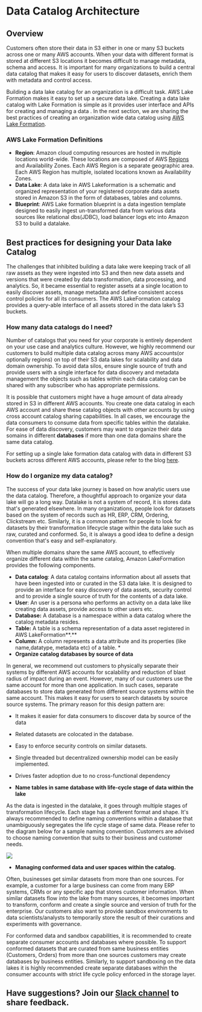 # Data Catalog Architecture

## Overview

Customers often store their data in S3 either in one or many S3 buckets across one or many AWS accounts. When your data with different format is stored at different S3 locations it becomes difficult to  manage metadata, schema and access. It is important for many organizations to build a central data catalog that makes it easy for users to discover datasets, enrich them with metadata and control access. 

Building a data lake catalog for an organization is a difficult task. AWS Lake Formation makes it easy to set up a secure data lake. Creating a data lake catalog with Lake Formation is simple as it provides  user interface and APIs for creating and managing a data . In the next section, we are sharing the best practices  of creating an organization wide data catalog using [AWS Lake Formation](https://aws.amazon.com/lake-formation/).

### AWS Lake Formation Definitions

* **Region**: Amazon cloud computing resources are hosted in multiple locations world-wide. These locations are composed of AWS [Regions](https://docs.aws.amazon.com/AmazonRDS/latest/UserGuide/Concepts.RegionsAndAvailabilityZones.html) and Availability Zones. Each AWS Region is a separate geographic area. Each AWS Region has multiple, isolated locations known as Availability Zones.
* **Data Lake**:  A data lake in AWS Lakeformation is a schematic and organized representation of your registered corporate data assets stored in Amazon S3 in the form of databases, tables and columns. 
* **Blueprint**:  AWS Lake formation blueprint is a data ingestion template designed to easily ingest un-transformed data from various data sources like relational dbs\(JDBC\), load balancer logs etc into Amazon S3 to build a datalake. 

## Best practices for designing your Data lake Catalog

The challenges that inhibited building a data lake were keeping track of all  raw assets as they were ingested into S3 and then new data assets and versions that were created by data transformation, data processing, and analytics. So, it became essential to register assets at a single location to easily discover assets, manage metadata and define consistent access control policies for all its consumers. The AWS LakeFormation catalog provides a query-able interface of all assets stored in the data lake’s S3 buckets. 

### How many data catalogs do I need?

Number of catalogs that you need for your corporate is entirely dependent on your use case and analytics culture. However, we highly recommend our customers to build multiple data catalog across many AWS accounts\(or optionally regions\) on top of their S3 data lakes for scalability and data domain ownership. To avoid data silos, ensure single source of truth and provide users with a single interface for data discovery and metadata management the objects such as tables within each data catalog can be shared with any subscriber who has appropriate permissions.  

It is possible that customers might have a huge amount of data already stored in S3 in different AWS accounts. You create one data catalog in each AWS account  and share these catalog objects with other accounts by using cross account catalog sharing capabilities. In all cases, we encourage the data consumers to consume data from specific tables within the datalake.  For ease of data discovery, customers may want to organize their data somains in different **databases** if more than one data domains share the same data catalog.  

For setting up a single lake formation data catalog with data in different S3 buckets across different AWS accounts, please refer to the blog [here](https://aws.amazon.com/blogs/big-data/access-and-manage-data-from-multiple-accounts-from-a-central-aws-lake-formation-account/).

### How do I organize my data catalog?

The success of your data lake journey is based on how analytic users use the data catalog. Therefore, a thoughtful approach to organize your data lake will go a long way. Datalake is not a system of record, it is stores data that's generated elsewhere. In many organizations, people look for datasets based on the system of records such as HR, ERP,  CRM, Ordering, Clickstream etc.  Similarly, it is a common pattern for people to look for  datasets by their transformation lifecycle stage within the data lake such as raw, curated and conformed. So, it is always a good idea to define a design convention that's easy and self-explanatory. 

When multiple domains share the same AWS account, to effectively organize different data within the same catalog, Amazon LakeFormation provides the following components.

* **Data catalog**:  A data catalog  contains information about all assets that have been ingested into or curated in the S3 data lake. It is designed to provide an interface for easy discovery of data assets,  security control and to provide a single source of truth for the contents of a data lake.
* **User**: An user is a persona who performs an activity on a data lake like creating data assets, provide access to other users etc.
* **Database:** A database is a namespace within a data catalog where  the catalog metadata resides. 
* **Table:** A table is a schema representation of a data asset registered in AWS LakeFormation**.**
* **Column:** A column represents a data attribute and its properties \(like name,datatype, metadata etc\) of a table.
  * 
* **Organize catalog databases by source of data**

In general, we recommend out customers to physically separate their systems by different AWS accounts for scalability and reduction of blast radius of impact during an event. However, many of our customers use the same account for more than one application. In such cases, separate databases to store data generated from different source systems within the same account.  This makes it easy for users to search datasets by source source systems. The primary reason for this design pattern are: 

* It makes it easier for data consumers to discover data by source of the data 
* Related datasets are colocated in the database.
* Easy to enforce security controls on similar datasets.
* Single threaded but decentralized ownership model can be easily implemented.
* Drives faster adoption due to no cross-functional dependency



* **Name tables in same database with life-cycle stage of data within the lake**

As the data is ingested in the datalake, it goes through multiple stages of transformation lifecycle. Each stage has a different format and shape. It's always recommended to define  naming conventions within a database that unambiguously segregates the life cycle stage of same data. Please refer to the diagram below for a sample naming convention. Customers are advised to choose naming convention that suits to their business and customer needs.

![](../.gitbook/assets/image%20%2811%29.png)



* **Managing conformed data and user spaces within the catalog.**

 Often, businesses get similar datasets from more than one sources. For example, a customer for a large business can come from many ERP systems, CRMs or any specific app that stores customer information. When similar datasets flow into the lake from many sources, it becomes important to transform, conform and create a single source and version of truth for the enterprise. Our customers also want to provide sandbox environments to data scientists/analysts to temporarily store the result of their curations and experiments with governance.

For conformed data and sandbox capabilities, it is recommended to create separate consumer accounts and databases where possible. To support conformed datasets that are curated from same business entities \(Customers, Orders\) from more than one sources customers may create databases by business entities. Similarly, to support sandboxing on the data lakes it is highly recommended create separate databases within the consumer accounts with strict life cycle policy enforced in the storage layer.

## Have suggestions? Join our [Slack channel](https://join.slack.com/t/cat-cwp4274/shared_invite/zt-e2ztjpgw-Bugw46iXsLbZ~V54AljWsA) to  share feedback.

